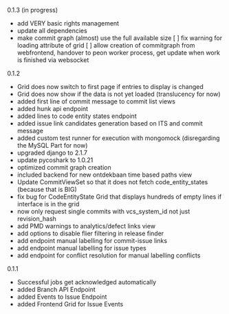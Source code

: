 0.1.3 (in progress)
- add VERY basic rights management
- update all dependencies
- make commit graph (almost) use the full available size
[ ] fix warning for loading attribute of grid
[ ] allow creation of commitgraph from webfrontend, handover to peon worker process, get update when work is finished via websocket

0.1.2
- Grid does now switch to first page if entries to display is changed
- Grid does now show if the data is not yet loaded (translucency for now)
- added first line of commit message to commit list views
- added hunk api endpoint
- added lines to code entity states endpoint
- added issue link candidates generation based on ITS and commit message
- added custom test runner for execution with mongomock (disregarding the MySQL Part for now)
- upgraded django to 2.1.7
- update pycoshark to 1.0.21
- optimized commit graph creation
- included backend for new ontdekbaan time based paths view
- Update CommitViewSet so that it does not fetch code_entity_states (because that is BIG)
- fix bug for CodeEntityState Grid that displays hundreds of empty lines if interface is in the grid
- now only request single commits with vcs_system_id not just revision_hash
- add PMD warnings to analytics/defect links view
- add options to disable flier filtering in release finder
- add endpoint manual labelling for commit-issue links
- add endpoint manual labelling for issue types
- add endpoint for conflict resolution for manual labelling conflicts

0.1.1
- Successful jobs get acknowledged automatically
- added Branch API Endpoint
- added Events to Issue Endpoint
- added Frontend Grid for Issue Events
